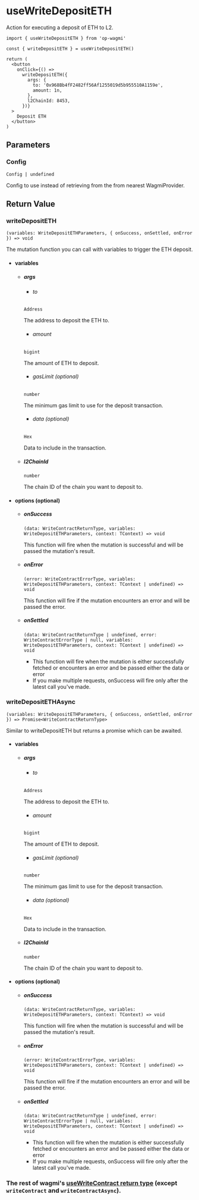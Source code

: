 # useWriteDepositETH

Action for executing a deposit of ETH to L2.

```tsx [example.tsx]
import { useWriteDepositETH } from 'op-wagmi'

const { writeDepositETH } = useWriteDepositETH()

return (
  <button
    onClick={() =>
      writeDepositETH({
        args: {
          to: '0x968Bb4fF2482ff56Af1255019d5b955510A1159e',
          amount: 1n,
        },
        l2ChainId: 8453,
      })}
  >
    Deposit ETH
  </button>
)
```

## Parameters

### Config

`Config | undefined`

Config to use instead of retrieving from the from nearest WagmiProvider.

## Return Value

### writeDepositETH

`(variables: WriteDepositETHParameters, { onSuccess, onSettled, onError }) => void`

The mutation function you can call with variables to trigger the ETH deposit.

- #### variables
  - ##### args

    - ###### to
    `Address`

    The address to deposit the ETH to.

    - ###### amount
    `bigint`

    The amount of ETH to deposit.

    - ###### gasLimit (optional)
    `number`

    The minimum gas limit to use for the deposit transaction.

    - ###### data (optional)
    `Hex`

    Data to include in the transaction.

  - ##### l2ChainId
    `number`

    The chain ID of the chain you want to deposit to.

- #### options (optional)
  - ##### onSuccess
    `(data: WriteContractReturnType, variables: WriteDepositETHParameters, context: TContext) => void`

    This function will fire when the mutation is successful and will be passed the mutation's result.

  - ##### onError
    `(error: WriteContractErrorType, variables: WriteDepositETHParameters, context: TContext | undefined) => void`

    This function will fire if the mutation encounters an error and will be passed the error.

  - ##### onSettled
    `(data: WriteContractReturnType | undefined, error: WriteContractErrorType | null, variables: WriteDepositETHParameters, context: TContext | undefined) => void`

    - This function will fire when the mutation is either successfully fetched or encounters an error and be passed either the data or error
    - If you make multiple requests, onSuccess will fire only after the latest call you've made.

### writeDepositETHAsync

`(variables: WriteDepositETHParameters, { onSuccess, onSettled, onError }) => Promise<WriteContractReturnType>`

Similar to writeDepositETH but returns a promise which can be awaited.

- #### variables
  - ##### args

    - ###### to
    `Address`

    The address to deposit the ETH to.

    - ###### amount
    `bigint`

    The amount of ETH to deposit.

    - ###### gasLimit (optional)
    `number`

    The minimum gas limit to use for the deposit transaction.

    - ###### data (optional)
    `Hex`

    Data to include in the transaction.

  - ##### l2ChainId
    `number`

    The chain ID of the chain you want to deposit to.

- #### options (optional)
  - ##### onSuccess
    `(data: WriteContractReturnType, variables: WriteDepositETHParameters, context: TContext) => void`

    This function will fire when the mutation is successful and will be passed the mutation's result.

  - ##### onError
    `(error: WriteContractErrorType, variables: WriteDepositETHParameters, context: TContext | undefined) => void`

    This function will fire if the mutation encounters an error and will be passed the error.

  - ##### onSettled
    `(data: WriteContractReturnType | undefined, error: WriteContractErrorType | null, variables: WriteDepositETHParameters, context: TContext | undefined) => void`

    - This function will fire when the mutation is either successfully fetched or encounters an error and be passed either the data or error
    - If you make multiple requests, onSuccess will fire only after the latest call you've made.

### The rest of wagmi's [useWriteContract return type](https://beta.wagmi.sh/react/api/hooks/useWrtieContract#return-type) (except `writeContract` and `writeContractAsync`).
